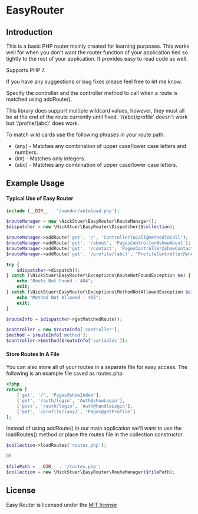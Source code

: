 # EasyRouter

## Introduction

This is a basic PHP router mainly created for learning purposes. This works well for when you don't want the router
function of your application tied so tightly to the rest of your application. It provides easy to read code as well.

Supports PHP 7.

If you have any suggestions or bug fixes please feel free to let me know.

Specify the controller and the controller method to call when a route is matched using addRoute().

This library does support multiple wildcard values, however, they must all be at the end of the route currently until fixed. '/(abc)/profile' doesn't work but '/profile/(abc)' does work.

To match wild cards use the following phrases in your route path:
* (any) - Matches any combination of upper case/lower case letters and numbers.
* (int) - Matches only integers.
* (abc) - Matches any combination of upper case/lower case letters.

## Example Usage

#### Typical Use of Easy Router
```php
include (__DIR__ . '/vendor/autoload.php');

$routeManager = new \NickStuer\EasyRouter\RouteManager();
$dispatcher = new \NickStuer\EasyRouter\Dispatcher($collection);

$routeManager->addRoute('get', '/', 'ControllerToCall@methodToCall');
$routeManager->addRoute('get', '/about', 'PagesController@showAbout');
$routeManager->addRoute('get', '/contact', 'PagesController@showContact');
$routeManager->addRoute('get', '/profile/(abc)', 'ProfileController@showProfile');

try {
    $dispatcher->dispatch();
} catch (\NickStuer\EasyRouter\Exceptions\RouteNotFoundException $e) {
    echo "Route Not Found - 404";
    exit;
} catch (\NickStuer\EasyRouter\Exceptions\MethodNotAllowedException $e) {
    echo "Method Not Allowed - 405";
    exit;
}

$routeInfo = $dispatcher->getMatchedRoute();

$controller = new $routeInfo['controller'];
$method = $routeInfo['method'];
$controller->$method($routeInfo['variables']);
```

#### Store Routes In A File

You can also store all of your routes in a separate file for easy access. The following is an example file saved as routes.php
```php
<?php
return [
    ['get', '/', 'Pages@showIndex'],
    ['get', '/auth/login', 'Auth@showLogin'],
    ['post', '/auth/login', 'Auth@handleLogin'],
    ['get', '/profile/(any)', 'Pages@getProfile']
];
```

Instead of using addRoute() in our main application we'll want to use the loadRoutes() method or place the routes file in the collection constructor.
```php
$collection->loadRoutes('routes.php');

OR

$filePath = __DIR__ . '/routes.php';
$collection = new \NickStuer\EasyRouter\RouteManager($filePath);
```

## License

Easy Router is licensed under the [MIT license](http://opensource.org/licenses/MIT)